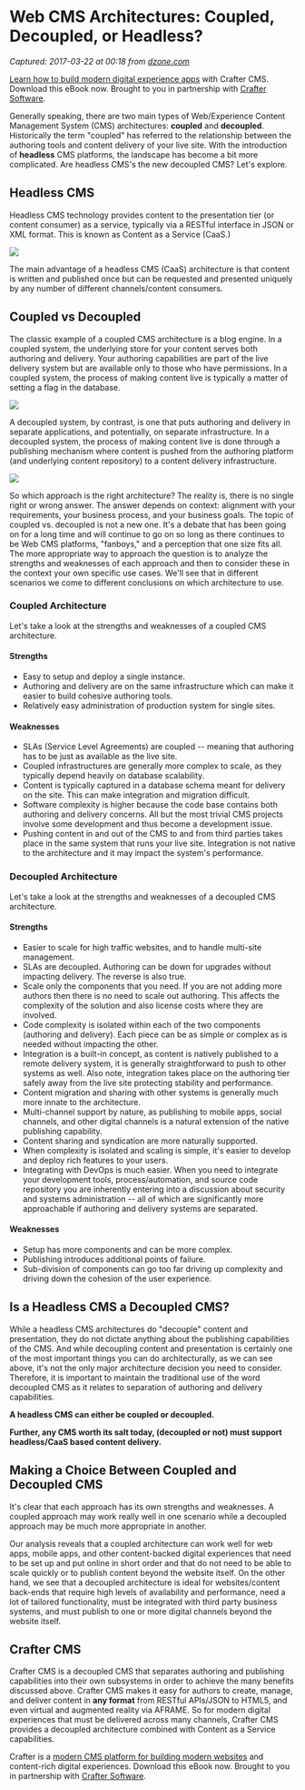 # Web CMS Architectures: Coupled, Decoupled, or Headless?

_Captured: 2017-03-22 at 00:18 from [dzone.com](https://dzone.com/articles/web-cms-architectures-coupled-decoupled-or-headles?edition=286887&utm_source=Daily%20Digest&utm_medium=email&utm_campaign=dd%202017-03-21)_

[Learn how to build modern digital experience apps](https://dzone.com/go?i=190130&u=http%3A%2F%2Fwww.craftersoftware.com%2Fresources%2Flp%3Fid%3D%2Fmodern-web-dev-with-java%26t%3Deb) with Crafter CMS. Download this eBook now. Brought to you in partnership with [Crafter Software](https://dzone.com/go?i=190130&u=http%3A%2F%2Fwww.craftersoftware.com%2Fresources%2Flp%3Fid%3D%2Fmodern-web-dev-with-java%26t%3Deb).

Generally speaking, there are two main types of Web/Experience Content Management System (CMS) architectures: **coupled** and **decoupled**. Historically the term "coupled" has referred to the relationship between the authoring tools and content delivery of your live site. With the introduction of **headless** CMS platforms, the landscape has become a bit more complicated. Are headless CMS's the new decoupled CMS? Let's explore.

## Headless CMS 

Headless CMS technology provides content to the presentation tier (or content consumer) as a service, typically via a RESTful interface in JSON or XML format. This is known as Content as a Service (CaaS.)

![](http://blog.craftercms.org/wp-content/uploads/2017/03/headless-cms.jpg)

The main advantage of a headless CMS (CaaS) architecture is that content is written and published once but can be requested and presented uniquely by any number of different channels/content consumers.

## Coupled vs Decoupled

The classic example of a coupled CMS architecture is a blog engine. In a coupled system, the underlying store for your content serves both authoring and delivery. Your authoring capabilities are part of the live delivery system but are available only to those who have permissions. In a coupled system, the process of making content live is typically a matter of setting a flag in the database.

![](http://blog.craftercms.org/wp-content/uploads/2017/03/coupled-cms-1.jpg)

A decoupled system, by contrast, is one that puts authoring and delivery in separate applications, and potentially, on separate infrastructure. In a decoupled system, the process of making content live is done through a publishing mechanism where content is pushed from the authoring platform (and underlying content repository) to a content delivery infrastructure.

![](http://blog.craftercms.org/wp-content/uploads/2017/03/decoupled-cms.jpg)

So which approach is the right architecture? The reality is, there is no single right or wrong answer. The answer depends on context: alignment with your requirements, your business process, and your business goals. The topic of coupled vs. decoupled is not a new one. It's a debate that has been going on for a long time and will continue to go on so long as there continues to be Web CMS platforms, "fanboys," and a perception that one size fits all. The more appropriate way to approach the question is to analyze the strengths and weaknesses of each approach and then to consider these in the context your own specific use cases. We'll see that in different scenarios we come to different conclusions on which architecture to use.

### Coupled Architecture

Let's take a look at the strengths and weaknesses of a coupled CMS architecture.

#### Strengths

  * Easy to setup and deploy a single instance.
  * Authoring and delivery are on the same infrastructure which can make it easier to build cohesive authoring tools.
  * Relatively easy administration of production system for single sites.

#### Weaknesses

  * SLAs (Service Level Agreements) are coupled -- meaning that authoring has to be just as available as the live site.
  * Coupled infrastructures are generally more complex to scale, as they typically depend heavily on database scalability.
  * Content is typically captured in a database schema meant for delivery on the site. This can make integration and migration difficult.
  * Software complexity is higher because the code base contains both authoring and delivery concerns. All but the most trivial CMS projects involve some development and thus become a development issue.
  * Pushing content in and out of the CMS to and from third parties takes place in the same system that runs your live site. Integration is not native to the architecture and it may impact the system's performance.

### Decoupled Architecture

Let's take a look at the strengths and weaknesses of a decoupled CMS architecture.

#### Strengths

  * Easier to scale for high traffic websites, and to handle multi-site management.
  * SLAs are decoupled. Authoring can be down for upgrades without impacting delivery. The reverse is also true.
  * Scale only the components that you need. If you are not adding more authors then there is no need to scale out authoring. This affects the complexity of the solution and also license costs where they are involved.
  * Code complexity is isolated within each of the two components (authoring and delivery). Each piece can be as simple or complex as is needed without impacting the other.
  * Integration is a built-in concept, as content is natively published to a remote delivery system, it is generally straightforward to push to other systems as well. Also note, integration takes place on the authoring tier safely away from the live site protecting stability and performance.
  * Content migration and sharing with other systems is generally much more innate to the architecture.
  * Multi-channel support by nature, as publishing to mobile apps, social channels, and other digital channels is a natural extension of the native publishing capability.
  * Content sharing and syndication are more naturally supported.
  * When complexity is isolated and scaling is simple, it's easier to develop and deploy rich features to your users.
  * Integrating with DevOps is much easier. When you need to integrate your development tools, process/automation, and source code repository you are inherently entering into a discussion about security and systems administration -- all of which are significantly more approachable if authoring and delivery systems are separated.

#### Weaknesses

  * Setup has more components and can be more complex.
  * Publishing introduces additional points of failure.
  * Sub-division of components can go too far driving up complexity and driving down the cohesion of the user experience.

## Is a Headless CMS a Decoupled CMS?

While a headless CMS architectures do "decouple" content and presentation, they do not dictate anything about the publishing capabilities of the CMS. And while decoupling content and presentation is certainly one of the most important things you can do architecturally, as we can see above, it's not the only major architecture decision you need to consider. Therefore, it is important to maintain the traditional use of the word decoupled CMS as it relates to separation of authoring and delivery capabilities.

**A headless CMS can either be coupled or decoupled.**

**Further, any CMS worth its salt today, (decoupled or not) must support headless/CaaS based content delivery.**

## Making a Choice Between Coupled and Decoupled CMS

It's clear that each approach has its own strengths and weaknesses. A coupled approach may work really well in one scenario while a decoupled approach may be much more appropriate in another.

Our analysis reveals that a coupled architecture can work well for web apps, mobile apps, and other content-backed digital experiences that need to be set up and put online in short order and that do not need to be able to scale quickly or to publish content beyond the website itself. On the other hand, we see that a decoupled architecture is ideal for websites/content back-ends that require high levels of availability and performance, need a lot of tailored functionality, must be integrated with third party business systems, and must publish to one or more digital channels beyond the website itself.

## Crafter CMS

Crafter CMS is a decoupled CMS that separates authoring and publishing capabilities into their own subsystems in order to achieve the many benefits discussed above. Crafter CMS makes it easy for authors to create, manage, and deliver content in **any format** from RESTful APIs/JSON to HTML5, and even virtual and augmented reality via AFRAME. So for modern digital experiences that must be delivered across many channels, Crafter CMS provides a decoupled architecture combined with Content as a Service capabilities.

Crafter is a [modern CMS platform for building modern websites](https://dzone.com/go?i=190131&u=http%3A%2F%2Fwww.craftersoftware.com%2Fresources%2Flp%3Fid%3D%2Fmodern-web-dev-with-java%26t%3Deb) and content-rich digital experiences. Download this eBook now. Brought to you in partnership with [Crafter Software](https://dzone.com/go?i=190131&u=http%3A%2F%2Fwww.craftersoftware.com%2Fresources%2Flp%3Fid%3D%2Fmodern-web-dev-with-java%26t%3Deb).
